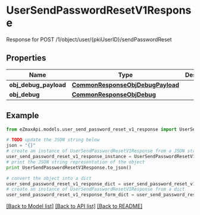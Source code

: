 # UserSendPasswordResetV1Response

Response for POST /1/object/user/{pkiUserID}/sendPasswordReset

## Properties

Name | Type | Description | Notes
------------ | ------------- | ------------- | -------------
**obj_debug_payload** | [**CommonResponseObjDebugPayload**](CommonResponseObjDebugPayload.md) |  | 
**obj_debug** | [**CommonResponseObjDebug**](CommonResponseObjDebug.md) |  | [optional] 

## Example

```python
from eZmaxApi.models.user_send_password_reset_v1_response import UserSendPasswordResetV1Response

# TODO update the JSON string below
json = "{}"
# create an instance of UserSendPasswordResetV1Response from a JSON string
user_send_password_reset_v1_response_instance = UserSendPasswordResetV1Response.from_json(json)
# print the JSON string representation of the object
print UserSendPasswordResetV1Response.to_json()

# convert the object into a dict
user_send_password_reset_v1_response_dict = user_send_password_reset_v1_response_instance.to_dict()
# create an instance of UserSendPasswordResetV1Response from a dict
user_send_password_reset_v1_response_form_dict = user_send_password_reset_v1_response.from_dict(user_send_password_reset_v1_response_dict)
```
[[Back to Model list]](../README.md#documentation-for-models) [[Back to API list]](../README.md#documentation-for-api-endpoints) [[Back to README]](../README.md)


